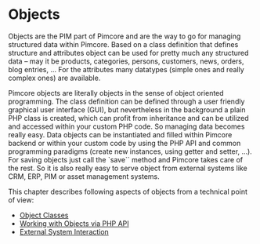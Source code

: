 # Objects

Objects are the PIM part of Pimcore and are the way to go for managing structured data within Pimcore. Based on a class 
definition that defines structure and attributes object can be used for pretty much any structured data – may it be 
products, categories, persons, customers, news, orders, blog entries, … For the attributes many datatypes (simple ones 
and really complex ones) are available.

Pimcore objects are literally objects in the sense of object oriented programming. The class definition can be defined 
through a user friendly graphical user interface (GUI), but nevertheless in the background a plain PHP class is created, 
which can profit from inheritance and can be utilized and accessed within your custom PHP code. 
So managing data becomes really easy. Data objects can be instantiated and filled within Pimcore backend or within your
custom code by using the PHP API and common programming paradigms (create new instances, using getter and setter, ...).
 For saving objects just call the `save`` method and Pimcore takes care of the rest. 
 So it is also really easy to serve object from external systems like CRM, ERP, PIM or asset management systems.
 

This chapter describes following aspects of objects from a technical point of view: 
 * [Object Classes](./01_Object_Classes/README.md) 
 * [Working with Objects via PHP API](./03_Working_with_PHP_API.md)
 * [External System Interaction](./05_External_System_Interaction.md)

 










